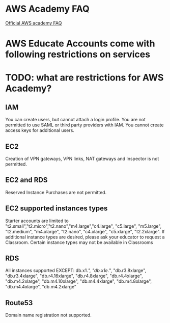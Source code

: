 
# AWS Academy FAQ
[Official AWS academy FAQ](https://aws.amazon.com/training/awsacademy/faq/)

# AWS Educate Accounts come with following restrictions on services
# TODO: what are restrictions for AWS Academy?

## IAM

 You can create users, but cannot attach a login profile. You are not permitted to use SAML or third party providers with IAM. You cannot create access keys for additional users.

## EC2

 Creation of VPN gateways, VPN links, NAT gateways and Inspector is not permitted.

## EC2 and RDS

Reserved Instance Purchases are not permitted.

## EC2 supported instances types

Starter accounts are limited to "t2.small","t2.micro","t2.nano","m4.large","c4.large", "c5.large", "m5.large", "t2.medium", "m4.xlarge", "t2.nano", "c4.xlarge", "c5.xlarge", "t2.2xlarge". If additional instance types are desired, please ask your educator to request a Classroom. Certain instance types may not be available in Classrooms

## RDS

All instances supported EXCEPT: db.x1.*", "db.x1e.*", "db.r3.8xlarge", "db.r3.4xlarge", "db.r4.16xlarge", "db.r4.8xlarge", "db.r4.4xlarge", "db.m4.2xlarge", "db.m4.10xlarge", "db.m4.4xlarge", "db.m4.8xlarge", "db.m4.4xlarge", "db.m4.2xlarge"

## Route53

Domain name registration not supported.
